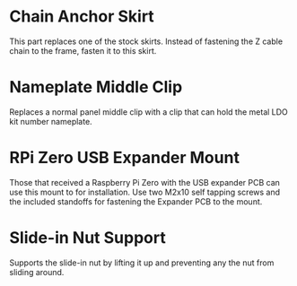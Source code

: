 # Chain Anchor Skirt
This part replaces one of the stock skirts. Instead of fastening the Z cable chain to the frame, fasten it to this skirt.

# Nameplate Middle Clip
Replaces a normal panel middle clip with a clip that can hold the metal LDO kit number nameplate.

# RPi Zero USB Expander Mount
Those that received a Raspberry Pi Zero with the USB expander PCB can use this mount to for installation. Use two M2x10 self tapping screws and the included standoffs for fastening the Expander PCB to the mount. 

# Slide-in Nut Support
Supports the slide-in nut by lifting it up and preventing any the nut from sliding around.